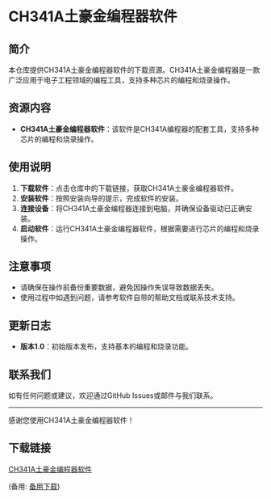 # CH341A土豪金编程器软件

## 简介

本仓库提供CH341A土豪金编程器软件的下载资源。CH341A土豪金编程器是一款广泛应用于电子工程领域的编程工具，支持多种芯片的编程和烧录操作。

## 资源内容

- **CH341A土豪金编程器软件**：该软件是CH341A编程器的配套工具，支持多种芯片的编程和烧录操作。

## 使用说明

1. **下载软件**：点击仓库中的下载链接，获取CH341A土豪金编程器软件。
2. **安装软件**：按照安装向导的提示，完成软件的安装。
3. **连接设备**：将CH341A土豪金编程器连接到电脑，并确保设备驱动已正确安装。
4. **启动软件**：运行CH341A土豪金编程器软件，根据需要进行芯片的编程和烧录操作。

## 注意事项

- 请确保在操作前备份重要数据，避免因操作失误导致数据丢失。
- 使用过程中如遇到问题，请参考软件自带的帮助文档或联系技术支持。

## 更新日志

- **版本1.0**：初始版本发布，支持基本的编程和烧录功能。

## 联系我们

如有任何问题或建议，欢迎通过GitHub Issues或邮件与我们联系。

---

感谢您使用CH341A土豪金编程器软件！

## 下载链接
[CH341A土豪金编程器软件](https://pan.quark.cn/s/9df58573c549) 

(备用: [备用下载](https://pan.baidu.com/s/1oTEtM3MSp1egjFzVLuhK_g?pwd=1234))
